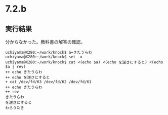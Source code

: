 # 7.2.b

## 実行結果

分からなかった。教科書の解答の確認。

```
uchiyama@X280:~/work/knock$ a=きたうらわ
uchiyama@X280:~/work/knock$ set -x
uchiyama@X280:~/work/knock$ cat <(echo $a) <(echo を逆さにすると) <(echo $a | rev)
++ echo きたうらわ
++ echo を逆さにすると
+ cat /dev/fd/63 /dev/fd/62 /dev/fd/61
++ echo きたうらわ
++ rev
きたうらわ
を逆さにすると
わらうたき
```
